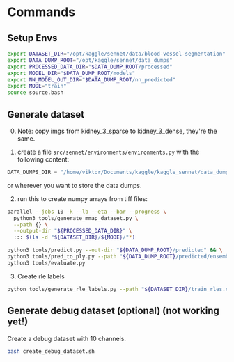 # Commands

## Setup Envs
```bash
export DATASET_DIR="/opt/kaggle/sennet/data/blood-vessel-segmentation"
export DATA_DUMP_ROOT="/opt/kaggle/sennet/data_dumps"
export PROCESSED_DATA_DIR="$DATA_DUMP_ROOT/processed"
export MODEL_DIR="$DATA_DUMP_ROOT/models"
export NN_MODEL_OUT_DIR="$DATA_DUMP_ROOT/nn_predicted"
export MODE="train"
source source.bash
```



## Generate dataset

0. Note: copy imgs from kidney_3_sparse to kidney_3_dense, they're the same.

1. create a file `src/sennet/environments/environments.py` with the following content:

```python
DATA_DUMPS_DIR = "/home/viktor/Documents/kaggle/kaggle_sennet/data_dumps/" 
```
or wherever you want to store the data dumps.

2. run this to create numpy arrays from tiff files:

```bash
parallel --jobs 10 -k --lb --eta --bar --progress \
  python3 tools/generate_mmap_dataset.py \
  --path {} \
  --output-dir "${PROCESSED_DATA_DIR}" \
  ::: $(ls -d "${DATASET_DIR}/${MODE}/"*)

python3 tools/predict.py --out-dir "${DATA_DUMP_ROOT}/predicted" && \
python3 tools/pred_to_ply.py --path "${DATA_DUMP_ROOT}/predicted/ensembled/kidney_3_dense" && \
python3 tools/evaluate.py
```


3. Create rle labels

```bash
python tools/generate_rle_labels.py --path "${DATASET_DIR}/train_rles.csv"
```


## Generate debug dataset (optional) (not working yet!)


Create a debug dataset with 10 channels.
```bash
bash create_debug_dataset.sh
```